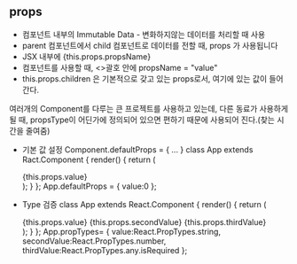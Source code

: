 ## props
- 컴포넌트 내부의 Immutable Data - 변화하지않는 데이터를 처리할 때 사용
- parent 컴포넌트에서 child 컴포넌트로 데이터를 전할 때, props 가 사용됩니다
- JSX 내부에 {this.props.propsName}
- 컴포넌트를 사용할 때, <>괄호 안에 propsName = "value"
- this.props.children 은 기본적으로 갖고 있는 props로서, <Cpnt>여기에 있는 값이 들어간다.</Cpnt>


여러개의 Component를 다루는 큰 프로젝트를 사용하고 있는데, 다른 동료가 사용하게 될 때,
propsType이 어딘가에 정의되어 있으면 편하기 때문에 사용되어 진다.(찾는 시간을 줄여줌)

- 기본 값 설정
Component.defaultProps = { ... }
class App extends Ract.Component {
    render() {
        return (
            <div>{this.props.value}</div>
        );
    }
};
App.defaultProps = {
    value:0
};

- Type 검증
class App extends React.Component {
    render() {
        return (
            <div>
                {this.props.value}
                {this.props.secondValue}
                {this.props.thirdValue}
            </div>
        );
    }
};
App.propTypes= {
        value:React.PropTypes.string,
        secondValue:React.PropTypes.number,
        thirdValue:React.PropTypes.any.isRequired
};
